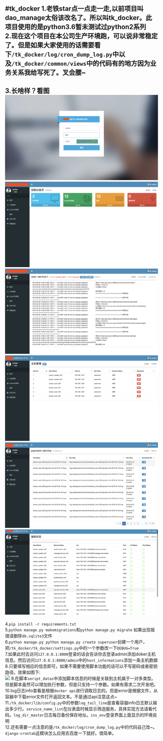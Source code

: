 #tk_docker
1.老铁star点一点走一走,以前项目叫dao_manage太俗该改名了。所以叫tk_docker。此项目使用的是python3.6暂未测试过python2系列<br>
2.现在这个项目在本公司生产环境跑，可以说非常稳定了。但是如果大家使用的话需要看下`/tk_docker/log/cron_dump_log.py`中以及`/tk_docker/common/views`中的代码有的地方因为业务关系我给写死了。叉会腰~<br>
---
3.长啥样？看图<br>
![](https://github.com/houziyu/tk_docker/raw/master/document/img/login.png)
![](https://github.com/houziyu/tk_docker/raw/master/document/img/index.png)
![](https://github.com/houziyu/tk_docker/raw/master/document/img/log.png)
![](https://github.com/houziyu/tk_docker/raw/master/document/img/computer.png)
![](https://github.com/houziyu/tk_docker/raw/master/document/img/history_log.png)
![](https://github.com/houziyu/tk_docker/raw/master/document/img/service_status.png)
---
4.`pip install -r requirements.txt`<br>
5.`python manage.py makemigrations`和`python manage.py migrate` 如果出现报错请删除`db.sqlite3`文件<br>
6.`python manage.py python manage.py create superuser`创建一个用户，把`/tk_docker/tk_docker/settings.py`中的一个参数改一下`DEBUG=True`<br>
7.如果此时去访问`127.0.0.1:8000`登录的话会告诉你去登录admin添加doker主机信息。然后访问`127.0.0.1:8000/admin`中的`host_informations`添加一条主机数据<br>
8.只要填写相应的信息即可，如果不需要使用脚本功能的话可以不写密码或者密钥路径。效果如图下:<br>
![](https://github.com/houziyu/tk_docker/raw/master/document/img/manage.png)
9.在脚本`seript_datas`中添加脚本信息的时候是关联到主机属于一对多类型。但是脚本虽然可以增加执行参数，但是只支持一个参数。如果有需求二次开发吧。<br>
10.log日志info查看是根据`docker api`进行调取日志的。但是error是根据文件，从容器中下载error文件打开返回文本。不是通过api注意这点~<br>
11.`/tk_docker/lib/config.py`中的参数`log_tail_line`是查看容器info日志默认输出多少行。`service_name_list`在仪表盘时候显示筛选服务，具体实现方法请看代码。`log_dir_master`日志每日备份保存地址。`ins_env`登录界面上面显示的环境说明<br>
12.还有需要一点注意的是`/tk_docker/log/cron_dump_log.py`中的代码自己改~。`django-crontab`这模块怎么应用去百度一下就好。很简单。<br>